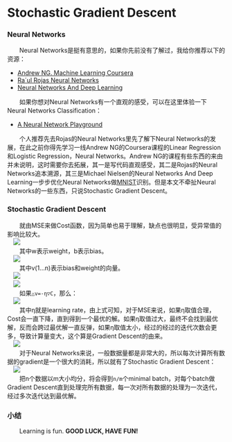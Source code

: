 Stochastic Gradient Descent
===========================

### Neural Networks
&emsp;&emsp;Neural Networks是挺有意思的，如果你先前没有了解过，我给你推荐以下的资源：  
 - [Andrew NG. Machine Learning Coursera](https://www.coursera.org/learn/machine-learning/home/welcome)
 - [Ra´ul Rojas Neural Networks](https://page.mi.fu-berlin.de/rojas/neural/neuron.pdf)
 - [Neural Networks And Deep Learning](http://neuralnetworksanddeeplearning.com)  

&emsp;&emsp;如果你想对Neural Networks有一个直观的感受，可以在这里体验一下Neural Networks Classification：  
 - [A Neural Network Playground](http://playground.tensorflow.org)  

&emsp;&emsp;个人推荐先去Rojas的Neural Networks里先了解下Neural Networks的发展，在此之前你得先学习一线Andrew NG的Coursera课程的Linear Regression和Logistic Regression，Neural Networks。Andrew NG的课程有些东西的来由并未说明，这时需要你去拓展，其一是写代码直观感受，其二是Rojas的Neural Networks追本溯源，其三是Michael Nielsen的Neural Networks And Deep Learning一步步优化Neural Networks做[MNIST](http://yann.lecun.com/exdb/mnist/)识别。但是本文不牵扯Neural Networks的一些东西，只说Stochastic Gradient Descent。

### Stochastic Gradient Descent
&emsp;&emsp;就由MSE来做Cost函数，因为简单也易于理解，缺点也很明显，受异常值的影响比较大。  
&emsp;<img src='http://latex.codecogs.com/gif.latex?Cost%28w%2Cb%29%3D%5Cfrac%7B1%7D%7B2n%7D%5Csum_1%5En%28h%28x_%7Bi%7D%29-y_%7Bi%7D%29%5E2' />  
&emsp;&emsp;其中w表示weight，b表示bias。  
&emsp;<img src='http://latex.codecogs.com/gif.latex?%5Ctriangle%20C%5Capprox%5Cfrac%7B%5Cpartial%20C%7D%7B%5Cpartial%20v1%7D%5Ctriangle%20v1&plus;%5Cfrac%7B%5Cpartial%20C%7D%7B%5Cpartial%20v2%7D%5Ctriangle%20v2&plus;%5C%20...%5C%20&plus;%5Cfrac%7B%5Cpartial%20C%7D%7B%5Cpartial%20vn%7D%5Ctriangle%20vn' />  
&emsp;&emsp;其中v(1...n)表示bias和weight的向量。  
&emsp;<img src='http://latex.codecogs.com/gif.latex?%5Ctriangledown%20C%5Cequiv%28%5Cfrac%7B%5Cpartial%20C%7D%7B%5Cpartial%20v1%7D&plus;%5Cfrac%7B%5Cpartial%20C%7D%7B%5Cpartial%20v2%7D&plus;%5C%20...%5C%20&plus;%5Cfrac%7B%5Cpartial%20C%7D%7B%5Cpartial%20vn%7D%29%5ET' />  
&emsp;<img src='http://latex.codecogs.com/gif.latex?%5Ctriangle%20C%20%5Capprox%20%5Ctriangledown%20C%20%5Ctimes%20%5Ctriangle%20v' />  
&emsp;&emsp;如果`△v=-η▽C`，那么：  
&emsp;<img src='http://latex.codecogs.com/gif.latex?%5Ctriangle%20C%20%5Capprox%20-%5Ceta%5Ctimes%20%5Ctriangledown%20C%5E2' />  
&emsp;&emsp;其中η就是learning rate，由上式可知，对于MSE来说，如果η取值合理，Cost会一直下降，直到得到一个最优的解。如果η取值过大，最终不会找到最优解，反而会跨过最优解一直反弹，如果η取值太小，经过的经过的迭代次数会更多，导致计算量变大，这个算是Gradient Descent的由来。  
&emsp;<img src='http://latex.codecogs.com/gif.latex?v%5Crightarrow%20v%5E%5Cprime%20%3D%20v-%5Ceta%5Ctriangledown%20C%3Dv-%5Cfrac%7B%5Ceta%7D%7Bn%7D%5Csum_1%5En%5Cfrac%7B%5Cpartial%20C_%7BX_%7Bj%7D%7D%7D%7B%5Cpartial%20v%7D' />  
&emsp;&emsp;对于Neural Networks来说，一般数据量都是非常大的，所以每次计算所有数据的gradient是一个很大的消耗，所以就有了Stochastic Gradient Descent：  
&emsp;<img src='http://latex.codecogs.com/gif.latex?%5Cfrac%7B%5Csum_1%5Em%5Cpartial%20C_%7BX_%7Bj%7D%7D%7D%7Bm%7D%20%5Capprox%20%5Cfrac%7B%5Csum_1%5En%5Cpartial%20C_%7BX_%7Bj%7D%7D%7D%7Bn%7D%20%3D%20%5Ctriangledown%20C' />  
&emsp;&emsp;把n个数据以m大小均分，将会得到`n/m`个minimal batch，对每个batch做Gradient Descent直到处理完所有数据，每一次对所有数据的处理为一次迭代，经过多次迭代达到最优解。  

### 小结
&emsp;&emsp;Learning is fun. **GOOD LUCK, HAVE FUN!**
